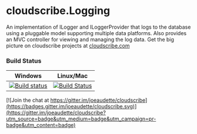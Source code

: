 # cloudscribe.Logging
An implementation of ILogger and ILoggerProvider that logs to the database using a pluggable model supporting multiple data platforms. Also provides an MVC controller for viewing and managing the log data. Get the big picture on cloudscribe projects at [cloudscribe.com](https://www.cloudscribe.com)

### Build Status

| Windows  | Linux/Mac |
| ------------- | ------------- |
| [![Build status](https://ci.appveyor.com/api/projects/status/vnrf5ppl73r64c7g?svg=true)](https://ci.appveyor.com/project/joeaudette/cloudscribe-logging)  | [![Build Status](https://travis-ci.org/joeaudette/cloudscribe.Logging.svg?branch=master)](https://travis-ci.org/joeaudette/cloudscribe.Logging)  |

[![Join the chat at https://gitter.im/joeaudette/cloudscribe](https://badges.gitter.im/joeaudette/cloudscribe.svg)](https://gitter.im/joeaudette/cloudscribe?utm_source=badge&utm_medium=badge&utm_campaign=pr-badge&utm_content=badge)
